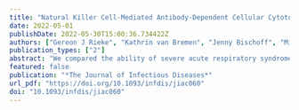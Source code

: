 ```yaml
---
title: "Natural Killer Cell-Mediated Antibody-Dependent Cellular Cytotoxicity Against SARS-CoV-2 After Natural Infection Is More Potent Than After Vaccination"
date: 2022-05-01
publishDate: 2022-05-30T15:00:36.734422Z
authors: ["Gereon J Rieke", "Kathrin van Bremen", "Jenny Bischoff", "Michael ToVinh", "Malte B Monin", "Stefan Schlabe", "Jan Raabe", "Kim M Kaiser", "Claudia Finnemann", "Alexandru Odainic", "Anushka Kudaliyanage", "Eicke Latz", "Christian P Strassburg", "Christoph Boesecke", "Susanne V Schmidt", "Benjamin Krämer", "Jürgen K Rockstroh", "Jacob Nattermann"]
publication_types: ["2"]
abstract: "We compared the ability of severe acute respiratory syndrome coronavirus 2 (SARS-CoV-2) spike-specific antibodies to induce natural killer cell-mediated antibody-dependent cellular cytotoxicity (ADCC) in patients with natural infection and vaccinated persons. Analyzing plasma samples from 39 coronavirus disease 2019 (COVID-19) patients and 11 vaccinated individuals, significant induction of ADCC could be observed over a period of more than 3 months in both vaccinated and recovered individuals. Although plasma antibody concentrations were lower in recovered patients, we found antibodies elicited by natural infection induced a significantly stronger ADCC response compared to those induced by vaccination, which may affect protection conferred by vaccination."
featured: false
publication: "*The Journal of Infectious Diseases*"
url_pdf: "https://doi.org/10.1093/infdis/jiac060"
doi: "10.1093/infdis/jiac060"
---
```


